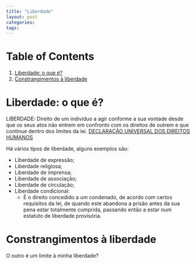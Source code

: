 ```yaml
---
title: "Liberdade"
layout: post
categories: 
tags: 
---
```



# Table of Contents

1.  [Liberdade: o que é?](#orga3be946)
2.  [Constrangimentos à liberdade](#orge8fc908)


<a id="orga3be946"></a>

# Liberdade: o que é?

LIBERDADE: Direito de um indivíduo a agir conforme a sua vontade desde que os seus atos não entrem em confronto com os direitos de outrem e que continue dentro dos limites da lei.
[DECLARAÇÃO UNIVERSAL DOS DIREITOS HUMANOS](https://dre.pt/dre/geral/legislacao-relevante/declaracao-universal-direitos-humanos)

Há vários tipos de liberdade, alguns exemplos são:

-   Liberdade de expressão;
-   Liberdade religiosa;
-   Liberdade de imprensa;
-   Liberdade de associação;
-   Liberdade de circulação;
-   Liberdade condicional:
    -   É o direito concedido a um condenado, de acordo com certos requisitos da lei, de quando este abandona a prisão antes da sua pena estar totalmente cumprida, passando então a estar num estatuto de liberdade provisória.


<a id="orge8fc908"></a>

# Constrangimentos à liberdade

O outro é um limite à minha liberdade?​
